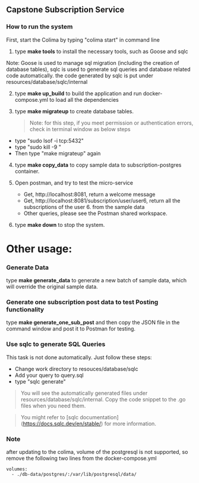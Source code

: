 ## Capstone Subscription Service

### How to run the system

First, start the Colima by typing "colima start" in command line

1. type **make tools** to install the necessary tools, such as Goose and sqlc

Note: Goose is used to manage sql migration (including the creation of database tables),
sqlc is used to generate sql queries and database related code automatically.
the code generated by sqlc is put under resources/database/sqlc/internal

2. type **make up_build** to build the application and run docker-compose.yml to load all
   the dependencies

3. type **make migrateup** to create database tables.
   > Note: for this step, if you meet permission or authentication errors, check in terminal window as below steps

- type "sudo lsof -i tcp:5432"
- type "sudo kill -9 <pid-number>"
- Then type "make migrateup" again

4. type **make copy_data** to copy sample data to subscription-postgres container.

5. Open postman, and try to test the micro-service

   - Get, http://localhost:8081, return a welcome message
   - Get, http://localhost:8081/subscription/user/user6, return all the subscriptions of the user 6. from the sample data
   - Other queries, please see the Postman shared workspace.

6. type **make down** to stop the system.

# Other usage:

### Generate Data

type **make generate_data** to generate a new batch of sample data, which will override the
original sample data.

### Generate one subscription post data to test Posting functionality

type **make generate_one_sub_post** and then copy the JSON file in the command window and post it to
Postman for testing.

### Use sqlc to generate SQL Queries

This task is not done automatically. Just follow these steps:

- Change work directory to resouces/database/sqlc
- Add your query to query.sql
- type "sqlc generate"

> You will see the automatically generated files under resources/database/sqlc/internal. Copy the code snippet to the .go files when you need them.

> You might refer to [sqlc documentation] (https://docs.sqlc.dev/en/stable/) for more information.

### Note

after updating to the colima,
volume of the postgresql is not supported, so
remove the following two lines from the docker-compose.yml

    volumes:
      - ./db-data/postgres/:/var/lib/postgresql/data/
